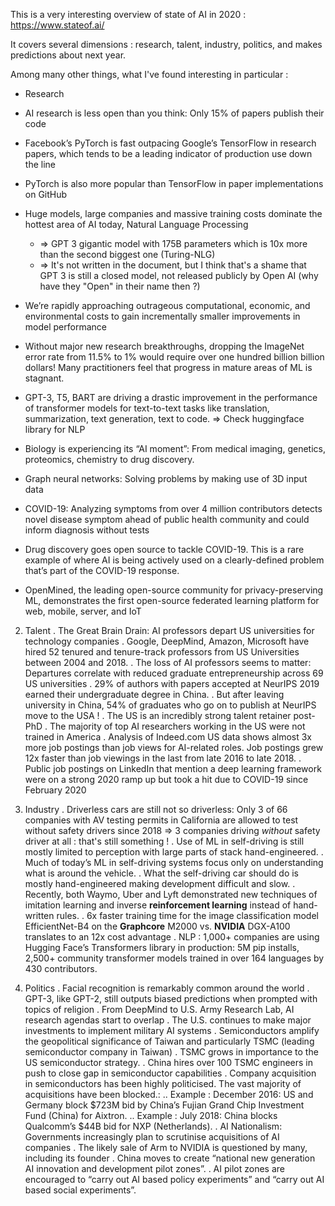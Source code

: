 This is a very interesting overview of state of AI in 2020 :
https://www.stateof.ai/

It covers several dimensions : research, talent, industry, politics, and makes predictions about next year.

Among many other things, what I've found interesting in particular :

- Research
- AI research is less open than you think: Only 15% of papers publish their code
- Facebook’s PyTorch is fast outpacing Google’s TensorFlow in research papers, which tends to be a leading indicator of production use down the line
- PyTorch is also more popular than TensorFlow in paper implementations on GitHub
- Huge models, large companies and massive training costs dominate the hottest area of AI today, Natural Language Processing
  -  => GPT 3 gigantic model with 175B parameters which is 10x more than the second biggest one (Turing-NLG)
  -  => It's not written in the document, but I think that's a shame that GPT 3 is still a closed model, not released publicly by Open AI (why have they "Open" in their name then ?)
  
- We’re rapidly approaching outrageous computational, economic, and environmental costs to gain incrementally smaller improvements in model performance
- Without major new research breakthroughs, dropping the ImageNet error rate from 11.5% to 1% would require over one hundred billion billion dollars! Many practitioners feel that progress in mature areas of ML is stagnant.
- GPT-3, T5, BART are driving a drastic improvement in the performance of transformer models for text-to-text tasks like translation, summarization, text generation, text to code.
  => Check huggingface library for NLP
  
- Biology is experiencing its “AI moment”: From medical imaging, genetics, proteomics, chemistry to drug discovery.
- Graph neural networks: Solving problems by making use of 3D input data

- COVID-19: Analyzing symptoms from over 4 million contributors detects novel disease symptom ahead of public health community and could inform diagnosis without tests
- Drug discovery goes open source to tackle COVID-19. This is a rare example of where AI is being actively used on a clearly-defined problem that’s part of the COVID-19 response. 
- OpenMined, the leading open-source community for privacy-preserving ML, demonstrates  the first open-source federated learning platform for web, mobile, server, and IoT

2. Talent
. The Great Brain Drain: AI professors depart US universities for technology companies
. Google, DeepMind, Amazon, Microsoft have hired 52 tenured and tenure-track professors from US Universities between 2004 and 2018.
. The loss of AI professors seems to matter: Departures correlate with reduced graduate entrepreneurship across 69 US universities
. 29% of authors with papers accepted at NeurIPS 2019 earned their undergraduate degree in China.
. But after leaving university in China, 54% of graduates who go on to publish at NeurIPS move to the USA !
. The US is an incredibly strong talent retainer post-PhD
. The majority of top AI researchers working in the US were not trained in America
. Analysis of Indeed.com US data shows almost 3x more job postings than job views for AI-related roles. Job postings grew 12x faster than job viewings in the last from late 2016 to late 2018. 
.  Public job postings on LinkedIn that mention a deep learning framework were on a strong 2020 ramp up but took a hit due to COVID-19 since February 2020

3. Industry
. Driverless cars are still not so driverless: Only 3 of 66 companies with AV testing permits in California are allowed to test without safety drivers since 2018
   => 3 companies driving *without* safety driver at all : that's still something !
. Use of ML in self-driving is still mostly limited to perception with large parts of stack hand-engineered.
. Much of today’s ML in self-driving systems focus only on understanding what is around the vehicle.
. What the self-driving car should do is mostly hand-engineered making development difficult and slow.
. Recently, both Waymo, Uber and Lyft demonstrated new techniques of imitation learning and inverse **reinforcement learning** instead of hand-written rules.
. 6x faster training time for the image classification model EfficientNet-B4 on the **Graphcore** M2000 vs. **NVIDIA** DGX-A100 translates to an 12x cost advantage
. NLP :     1,000+ companies are using Hugging Face’s Transformers library in production: 5M pip installs, 2,500+ community transformer models trained in over 164 languages by 430 contributors.

4. Politics
. Facial recognition is remarkably common around the world
. GPT-3, like GPT-2, still outputs biased predictions when prompted with topics of religion
. From DeepMind to U.S. Army Research Lab, AI research agendas start to overlap
. The U.S. continues to make major investments to implement military AI systems
. Semiconductors amplify the geopolitical significance of Taiwan and particularly TSMC (leading semiconductor company in Taiwan)
. TSMC grows in importance to the US semiconductor strategy.
. China hires over 100 TSMC engineers in push to close gap in semiconductor capabilities
. Company acquisition in semiconductors has been highly politicised. The vast majority of acquisitions have been blocked.:
.. Example : December 2016: US and Germany block $723M bid by China’s Fujian Grand Chip Investment Fund (China) for Aixtron.
.. Example : July 2018: China blocks Qualcomm’s $44B bid for NXP (Netherlands).
. AI Nationalism: Governments increasingly plan to scrutinise acquisitions of AI companies
. The likely sale of Arm to NVIDIA is questioned by many, including its founder
. China moves to create “national new generation AI innovation and development pilot zones”.
. AI pilot zones are encouraged to “carry out AI based policy experiments” and “carry out AI based social experiments”. 













